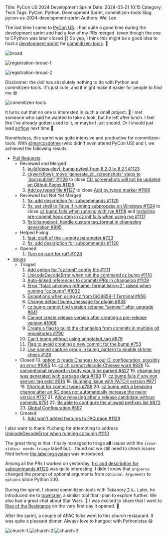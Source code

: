 Title: PyCon US 2024 Development Sprint
Date: 2024-05-21 10:15
Category: Tech
Tags: PyCon, Python, Development Sprint, commitizen-tools
Slug: pycon-us-2024-development-sprint
Authors: Wei Lee

The last time I came to [PyCon US]({filename}/posts/tech/2019/03-how-was-pycon-us-2019.md). I had quite a good time during the development sprint and had a few of my PRs merged. (even though the one to CPython was later closed 🥲) So yep, I think this might be a good idea to host a [development sprint](https://us.pycon.org/2024/events/dev-sprints/) for [commitizen-tools](https://commitizen-tools.github.io/commitizen/). 👀

<!--more-->

![broad](/images/posts-image/2024-pycon-us-2024-development-sprint/broad.jpeg)

![registration-broad-1](/images/posts-image/2024-pycon-us-2024-development-sprint/registration-broad-1.jpeg)

![registration-broad-2](/images/posts-image/2024-pycon-us-2024-development-sprint/registration-broad-2.jpeg)


Disclaimer: the doll has absolutely nothing to do with Python and commitizen-tools. It's just cute, and it might make it easier for people to find me 😆

![commitizen-tools](/images/posts-image/2024-pycon-us-2024-development-sprint/commitizen-tools.jpeg)

It turns out that no one is interested in such a small project. 🥲 I met someone who said he wanted to take a look, but he left after lunch. I feel like I've already gotten used to it, or maybe I just should. Or I should just lead [airflow](https://github.com/apache/airflow/) next time 🥲

Nonetheless, this sprint was quite intensive and productive for commitizen-tools. With [@marcosdotme](https://github.com/marcosdotme) (who didn't even attend PyCon US) and I, we achieved the following results.

* [Pull Requests](https://github.com/commitizen-tools/commitizen/pulls)
    * Reviewed and Merged
        1. [build(deps-dev): bump pytest from 8.2.0 to 8.2.1 #1123](https://github.com/commitizen-tools/commitizen/pull/1123)
        2. [ci(workflow): move 'generate_cli_screenshots' steps to 'docspublish' #1126](https://github.com/commitizen-tools/commitizen/pull/1126) to close [CLI screenshots will not be updated on Github Pages #1125](https://github.com/commitizen-tools/commitizen/issues/1125)
        3. [Add py.typed file #1127](https://github.com/commitizen-tools/commitizen/pull/1127) to close [Add py.typed marker #1106](https://github.com/commitizen-tools/commitizen/issues/1106)
    * Reviewed but Not Yet Merged
        1. [fix: add description for subcommands #1120](https://github.com/commitizen-tools/commitizen/pull/1120)
        2. [fix: set shell to False if running subprocess on Windows #1124](https://github.com/commitizen-tools/commitizen/pull/1124) to close [cz bump fails when running with rye #1118](https://github.com/commitizen-tools/commitizen/issues/1118) and [Installing pre-commit hook step in cz init fails when using rye #1117](https://github.com/commitizen-tools/commitizen/issues/1117)
        3. [fix(changelog): handle custom tag_format in changelog generation #995](https://github.com/commitizen-tools/commitizen/pull/995)
    * Helped Fixing
        1. [feat: draft of the --empty parameter #723](https://github.com/commitizen-tools/commitizen/pull/723)
        2. [fix: add description for subcommands #1120](https://github.com/commitizen-tools/commitizen/pull/1120)
    * Opened
        1. [Turn on isort for ruff #1128](https://github.com/commitizen-tools/commitizen/pull/1128)  
* [issues](https://github.com/commitizen-tools/commitizen/issues)
    * Triaged
        1. [Add option for "cz.toml" config file #1111](https://github.com/commitizen-tools/commitizen/issues/1111)
        2. [UnicodeDecodeError when run the command cz bump #1110](https://github.com/commitizen-tools/commitizen/issues/1110)
        3. [Auto-linked references to commits/PRs in changelog #1109](https://github.com/commitizen-tools/commitizen/issues/1109)
        4. [Error "fatal: unknown refname: format lstrip=2" raised when running "cz bump" #1032](https://github.com/commitizen-tools/commitizen/issues/1032)
        5. [Exceptions when using cz from ISO8859-1 Terminal #956](https://github.com/commitizen-tools/commitizen/issues/956)
        6. [Change default bump_message for plugin #938](https://github.com/commitizen-tools/commitizen/issues/938)
        7. [cz bump cannot find version scheme "semver" after upgrade #841](https://github.com/commitizen-tools/commitizen/issues/841)
        8. [Cannot create release version after creating a pre-release version #1068](https://github.com/commitizen-tools/commitizen/issues/798)
        9. [Create a flag to build the changelog from commits in multiple git repositories #790](https://github.com/commitizen-tools/commitizen/issues/790)
        10. [Can't bump without using annotated_tag #879](https://github.com/commitizen-tools/commitizen/issues/879)
        11. [Flag to avoid creating a new commit for the bump #753](https://github.com/commitizen-tools/commitizen/issues/753)
        12. [Use named capture group in bump_pattern to enable stricter check #129](https://github.com/commitizen-tools/commitizen/issues/129)
    * Closed
        13. [option ci reads Changes to our CI configuration, possibly an error #1095](https://github.com/commitizen-tools/commitizen/issues/1095)
        14. [cz ch cannot decode Chinese word #826](https://github.com/commitizen-tools/commitizen/issues/826)
        15. [conventional keyword in body would be parsed #827](https://github.com/commitizen-tools/commitizen/issues/827)
        16. [change log was generated with garbage data #798](https://github.com/commitizen-tools/commitizen/issues/798)
        17. [cz bump fails if any non semver tag exist #916](https://github.com/commitizen-tools/commitizen/issues/916)
        18. [Bumping issue with PATCH version #871](https://github.com/commitizen-tools/commitizen/issues/871)
        19. [Shortcut for commit types #788](https://github.com/commitizen-tools/commitizen/issues/788)
        20. [cz bump with a breaking change after an RC does not automatically increase the major version #757](https://github.com/commitizen-tools/commitizen/issues/757)
        21. [Allow releasing after a release candidate without commits #751](https://github.com/commitizen-tools/commitizen/issues/751)
        22. [Be able to configure the allowed prefixes list #672](https://github.com/commitizen-tools/commitizen/issues/672)
        23. [Global Configuration #597](https://github.com/commitizen-tools/commitizen/issues/597)
    * Created
        1. [Add won't added features to FAQ page #1129](https://github.com/commitizen-tools/commitizen/issues/1129)

I also want to thank Yucheng for attempting to address [UnicodeDecodeError when running cz bump #1110](https://github.com/commitizen-tools/commitizen/issues/1110)

The great thing is that I finally managed to triage **all** issues with the `issue-status: needs-triage` label! but... found out we still need to check issues filed before [the labeling system](https://commitizen-tools.github.io/commitizen/contributing/#use-of-github-labels) was introduced.

Among all the PRs I worked on yesterday,  [fix: add description for subcommands #1120](https://github.com/commitizen-tools/commitizen/pull/1120) was quite interesting. I didn't know that `argparse` changed the prompt of optional arguments from `Optional Arguments` to `options` since Python 3.10.

During the sprint, I shared commitizen-tools with Takanoryさん. Later, he introduced me to [towncrier](https://github.com/twisted/towncrier), a similar tool that I plan to explore further. We also had a great chat about Star Wars. 🌟 I was excited to share that I went to [Rise of the Resistance](https://travlog.wei-lee.me/posts/travel/2019/12/rise-of-the-resistance/) on the very first day it opened. 🚀

After the sprint, a couple of APAC folks went to this church restaurant. It was quite a pleasant dinner. Always love to hangout with Pythonistas 😄

![church-1](/images/posts-image/2024-pycon-us-2024-development-sprint/church-1.jpeg)
![church-2](/images/posts-image/2024-pycon-us-2024-development-sprint/church-2.jpeg)
![church-3](/images/posts-image/2024-pycon-us-2024-development-sprint/church-3.jpeg)
